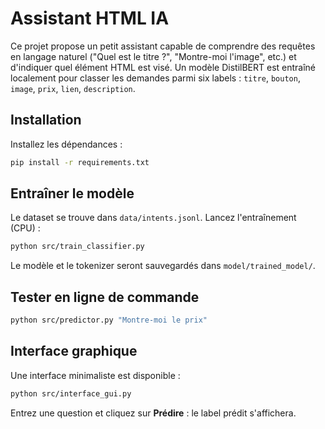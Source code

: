# Assistant HTML IA

Ce projet propose un petit assistant capable de comprendre des requêtes en langage naturel ("Quel est le titre ?", "Montre-moi l'image", etc.) et d'indiquer quel élément HTML est visé. Un modèle DistilBERT est entraîné localement pour classer les demandes parmi six labels : `titre`, `bouton`, `image`, `prix`, `lien`, `description`.

## Installation

Installez les dépendances :

```bash
pip install -r requirements.txt
```

## Entraîner le modèle

Le dataset se trouve dans `data/intents.jsonl`. Lancez l'entraînement (CPU) :

```bash
python src/train_classifier.py
```

Le modèle et le tokenizer seront sauvegardés dans `model/trained_model/`.

## Tester en ligne de commande

```bash
python src/predictor.py "Montre-moi le prix"
```

## Interface graphique

Une interface minimaliste est disponible :

```bash
python src/interface_gui.py
```

Entrez une question et cliquez sur **Prédire** : le label prédit s'affichera.
